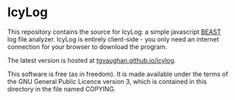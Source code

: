 IcyLog
======

This repository contains the source for IcyLog: a simple javascript
[BEAST](http://www.beast2.org) log file analyzer.  IcyLog is entirely
client-side - you only need an internet connection for your browser to
download the program.

The latest version is hosted at
[tgvaughan.github.io/icylog](http://tgvaughan.github.io/icylog).

This software is free (as in freedom). It is made available under the
terms of the GNU General Public Licence version 3, which is contained
in this directory in the file named COPYING.
